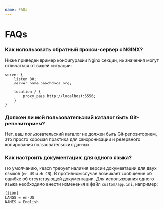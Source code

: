 ```yaml
---
name: FAQs
---
```


# FAQs

### Как использовать обратный прокси-сервер с NGINX?

Ниже приведен пример конфигурации Nginx секции, но значения могут отличаться от вашей ситуации:

```nginx
server {
	listen 80;
	server_name peachdocs.org;
	
	location / {
		proxy_pass http://localhost:5556;
	}
}
```

### Должен ли мой пользовательский каталог быть Git-репозиторием?

Нет, ваш пользовательский каталог не должен быть Git-репозиторием, это просто хорошая практика для синхронизации и резервного копирования пользовательских данных.

### Как настроить документацию для одного языка?

По умолчанию, Peach требует наличия версий документации для двух языков  (`en-US` и `zh-CN`). В противном случае возникает сообщение об ошибке об отсутствующей документации. Для использования одного языка необходимо внести изменения в файл `custom/app.ini`, например:

```
[i18n]
LANGS = en-US
NAMES = English
```
